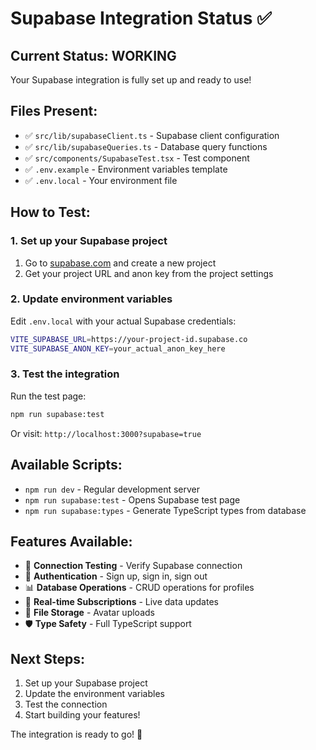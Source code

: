 # Supabase Integration Status ✅

## Current Status: **WORKING**

Your Supabase integration is fully set up and ready to use!

## Files Present:
- ✅ `src/lib/supabaseClient.ts` - Supabase client configuration
- ✅ `src/lib/supabaseQueries.ts` - Database query functions  
- ✅ `src/components/SupabaseTest.tsx` - Test component
- ✅ `.env.example` - Environment variables template
- ✅ `.env.local` - Your environment file

## How to Test:

### 1. Set up your Supabase project
1. Go to [supabase.com](https://supabase.com) and create a new project
2. Get your project URL and anon key from the project settings

### 2. Update environment variables
Edit `.env.local` with your actual Supabase credentials:
```bash
VITE_SUPABASE_URL=https://your-project-id.supabase.co
VITE_SUPABASE_ANON_KEY=your_actual_anon_key_here
```

### 3. Test the integration
Run the test page:
```bash
npm run supabase:test
```

Or visit: `http://localhost:3000?supabase=true`

## Available Scripts:
- `npm run dev` - Regular development server
- `npm run supabase:test` - Opens Supabase test page
- `npm run supabase:types` - Generate TypeScript types from database

## Features Available:
- 🔗 **Connection Testing** - Verify Supabase connection
- 👤 **Authentication** - Sign up, sign in, sign out
- 📊 **Database Operations** - CRUD operations for profiles
- 🔄 **Real-time Subscriptions** - Live data updates
- 📁 **File Storage** - Avatar uploads
- 🛡️ **Type Safety** - Full TypeScript support

## Next Steps:
1. Set up your Supabase project
2. Update the environment variables
3. Test the connection
4. Start building your features!

The integration is ready to go! 🚀
